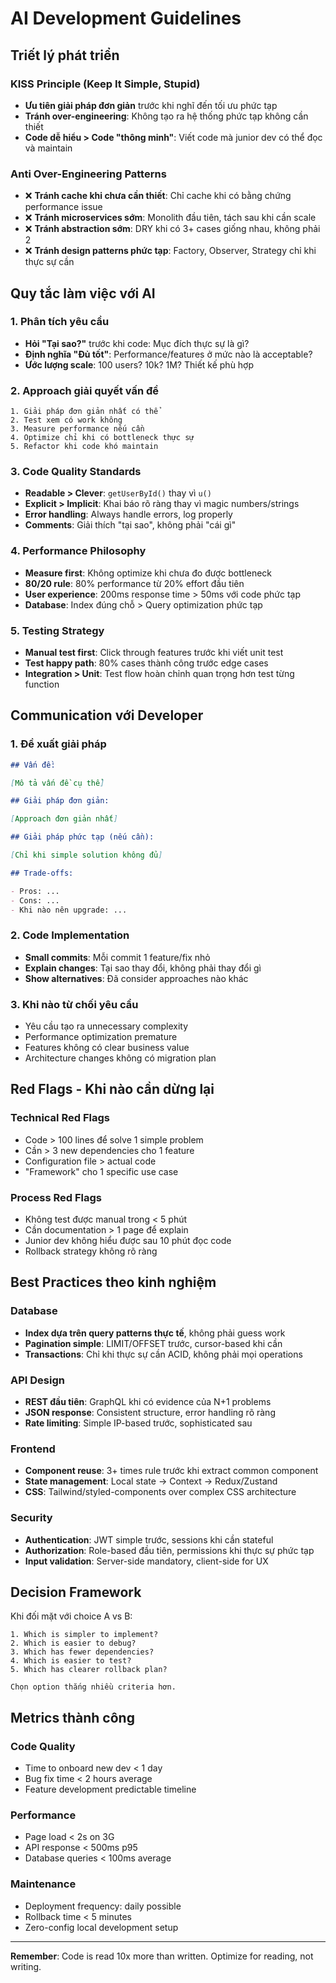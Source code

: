 # AI Development Guidelines

## Triết lý phát triển

### KISS Principle (Keep It Simple, Stupid)

- **Ưu tiên giải pháp đơn giản** trước khi nghĩ đến tối ưu phức tạp
- **Tránh over-engineering**: Không tạo ra hệ thống phức tạp không cần thiết
- **Code dễ hiểu > Code "thông minh"**: Viết code mà junior dev có thể đọc và maintain

### Anti Over-Engineering Patterns

- ❌ **Tránh cache khi chưa cần thiết**: Chỉ cache khi có bằng chứng performance issue
- ❌ **Tránh microservices sớm**: Monolith đầu tiên, tách sau khi cần scale
- ❌ **Tránh abstraction sớm**: DRY khi có 3+ cases giống nhau, không phải 2
- ❌ **Tránh design patterns phức tạp**: Factory, Observer, Strategy chỉ khi thực sự cần

## Quy tắc làm việc với AI

### 1. Phân tích yêu cầu

- **Hỏi "Tại sao?"** trước khi code: Mục đích thực sự là gì?
- **Định nghĩa "Đủ tốt"**: Performance/features ở mức nào là acceptable?
- **Ước lượng scale**: 100 users? 10k? 1M? Thiết kế phù hợp

### 2. Approach giải quyết vấn đề

```
1. Giải pháp đơn giản nhất có thể
2. Test xem có work không
3. Measure performance nếu cần
4. Optimize chỉ khi có bottleneck thực sự
5. Refactor khi code khó maintain
```

### 3. Code Quality Standards

- **Readable > Clever**: `getUserById()` thay vì `u()`
- **Explicit > Implicit**: Khai báo rõ ràng thay vì magic numbers/strings
- **Error handling**: Always handle errors, log properly
- **Comments**: Giải thích "tại sao", không phải "cái gì"

### 4. Performance Philosophy

- **Measure first**: Không optimize khi chưa đo được bottleneck
- **80/20 rule**: 80% performance từ 20% effort đầu tiên
- **User experience**: 200ms response time > 50ms với code phức tạp
- **Database**: Index đúng chỗ > Query optimization phức tạp

### 5. Testing Strategy

- **Manual test first**: Click through features trước khi viết unit test
- **Test happy path**: 80% cases thành công trước edge cases
- **Integration > Unit**: Test flow hoàn chỉnh quan trọng hơn test từng function

## Communication với Developer

### 1. Đề xuất giải pháp

```markdown
## Vấn đề:

[Mô tả vấn đề cụ thể]

## Giải pháp đơn giản:

[Approach đơn giản nhất]

## Giải pháp phức tạp (nếu cần):

[Chỉ khi simple solution không đủ]

## Trade-offs:

- Pros: ...
- Cons: ...
- Khi nào nên upgrade: ...
```

### 2. Code Implementation

- **Small commits**: Mỗi commit 1 feature/fix nhỏ
- **Explain changes**: Tại sao thay đổi, không phải thay đổi gì
- **Show alternatives**: Đã consider approaches nào khác

### 3. Khi nào từ chối yêu cầu

- Yêu cầu tạo ra unnecessary complexity
- Performance optimization premature
- Features không có clear business value
- Architecture changes không có migration plan

## Red Flags - Khi nào cần dừng lại

### Technical Red Flags

- Code > 100 lines để solve 1 simple problem
- Cần > 3 new dependencies cho 1 feature
- Configuration file > actual code
- "Framework" cho 1 specific use case

### Process Red Flags

- Không test được manual trong < 5 phút
- Cần documentation > 1 page để explain
- Junior dev không hiểu được sau 10 phút đọc code
- Rollback strategy không rõ ràng

## Best Practices theo kinh nghiệm

### Database

- **Index dựa trên query patterns thực tế**, không phải guess work
- **Pagination simple**: LIMIT/OFFSET trước, cursor-based khi cần
- **Transactions**: Chỉ khi thực sự cần ACID, không phải mọi operations

### API Design

- **REST đầu tiên**: GraphQL khi có evidence của N+1 problems
- **JSON response**: Consistent structure, error handling rõ ràng
- **Rate limiting**: Simple IP-based trước, sophisticated sau

### Frontend

- **Component reuse**: 3+ times rule trước khi extract common component
- **State management**: Local state → Context → Redux/Zustand
- **CSS**: Tailwind/styled-components over complex CSS architecture

### Security

- **Authentication**: JWT simple trước, sessions khi cần stateful
- **Authorization**: Role-based đầu tiên, permissions khi thực sự phức tạp
- **Input validation**: Server-side mandatory, client-side for UX

## Decision Framework

Khi đối mặt với choice A vs B:

```
1. Which is simpler to implement?
2. Which is easier to debug?
3. Which has fewer dependencies?
4. Which is easier to test?
5. Which has clearer rollback plan?

Chọn option thắng nhiều criteria hơn.
```

## Metrics thành công

### Code Quality

- Time to onboard new dev < 1 day
- Bug fix time < 2 hours average
- Feature development predictable timeline

### Performance

- Page load < 2s on 3G
- API response < 500ms p95
- Database queries < 100ms average

### Maintenance

- Deployment frequency: daily possible
- Rollback time < 5 minutes
- Zero-config local development setup

---

**Remember**: Code is read 10x more than written. Optimize for reading, not writing.
